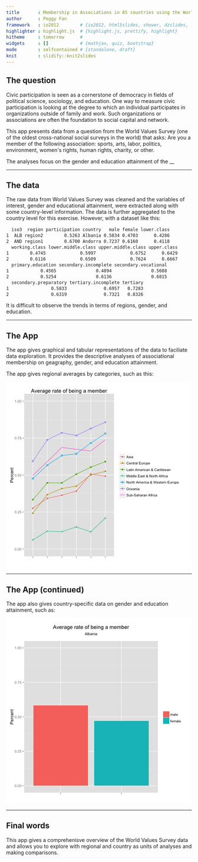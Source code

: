 ```yaml
---
title       : Membership in Associations in 85 countries using the World Values Survey, 1981-2007
author      : Peggy Fan
framework   : io2012        # {io2012, html5slides, shower, dzslides, ...}
highlighter : highlight.js  # {highlight.js, prettify, highlight}
hitheme     : tomorrow      # 
widgets     : []            # {mathjax, quiz, bootstrap}
mode        : selfcontained # {standalone, draft}
knit        : slidify::knit2slides
---
```


## The question

Civic participation is seen as a cornerstone of democracy in fields of political science, sociology, and education. One way to measure civic participation is looking at the degree to which an individual participates in organizations outside of family and work. Such organizations or associations are often the foundation to social capital and network. 

This app presents data from a question from the World Values Survey (one of the oldest cross-national social surveys in the world) that asks: Are you a member of the following association: sports, arts, labor, politics, environment, women's rights, human rights, charity, or other.

The analyses focus on the gender and education attainment of the __

---
## The data

The raw data from World Values Survey was cleaned and the variables of interest, gender and educational attainment, were extracted along with some country-level information. The data is further aggregated to the country level for this exercise. However, with a dataset like this:


```
  iso3  region participation country   male female lower.class
1  ALB region2        0.5263 Albania 0.5834 0.4703      0.4286
2  AND region1        0.6700 Andorra 0.7237 0.6160      0.4118
  working.class lower.middle.class upper.middle.class upper.class
1        0.4745             0.5997             0.6752      0.6429
2        0.6116             0.6509             0.7624      0.6667
  primary.education secondary.incomplete secondary.vocational
1            0.4565               0.4894               0.5608
2            0.5254               0.6136               0.6815
  secondary.preparatory tertiary.incomplete tertiary
1                0.5833              0.6957   0.7283
2                0.6319              0.7321   0.8326
```

It is difficult to observe the trends in terms of regions, gender, and education.

---
## The App

The app gives graphical and tabular representations of the data to faciliate data exploration.
It provides the descriptive analyses of associational membership on geagraphy, gender, and education attainment. 

The app gives regional averages by categories, such as this:

![plot of chunk unnamed-chunk-2](assets/fig/unnamed-chunk-2.png) 

--- 
## The App (continued)
The app also gives country-specific data on gender and education attainment, such as:

![plot of chunk unnamed-chunk-3](assets/fig/unnamed-chunk-3.png) 

---

## Final words

This app gives a comprehenisve overview of the World Values Survey data and allows you to explore
with regional and country as units of analyses and making comparisons.


